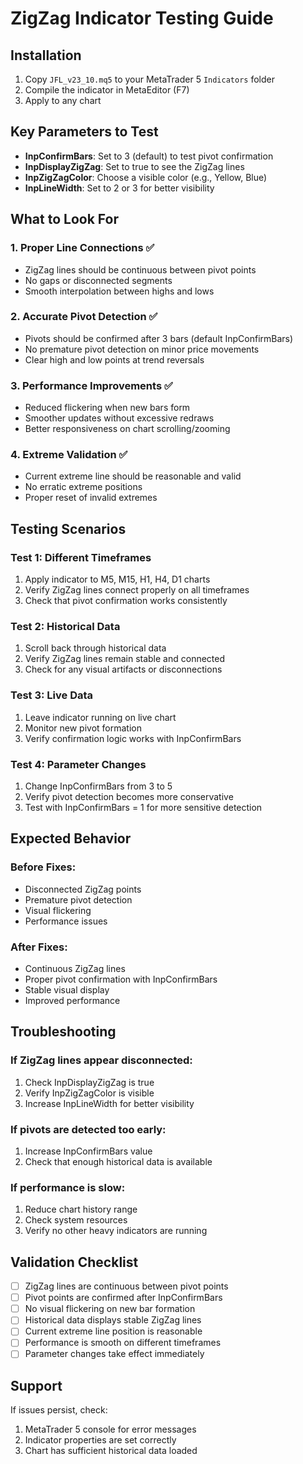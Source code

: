 # ZigZag Indicator Testing Guide

## Installation
1. Copy `JFL_v23_10.mq5` to your MetaTrader 5 `Indicators` folder
2. Compile the indicator in MetaEditor (F7)
3. Apply to any chart

## Key Parameters to Test
- **InpConfirmBars**: Set to 3 (default) to test pivot confirmation
- **InpDisplayZigZag**: Set to true to see the ZigZag lines
- **InpZigZagColor**: Choose a visible color (e.g., Yellow, Blue)
- **InpLineWidth**: Set to 2 or 3 for better visibility

## What to Look For

### 1. Proper Line Connections ✅
- ZigZag lines should be continuous between pivot points
- No gaps or disconnected segments
- Smooth interpolation between highs and lows

### 2. Accurate Pivot Detection ✅
- Pivots should be confirmed after 3 bars (default InpConfirmBars)
- No premature pivot detection on minor price movements
- Clear high and low points at trend reversals

### 3. Performance Improvements ✅
- Reduced flickering when new bars form
- Smoother updates without excessive redraws
- Better responsiveness on chart scrolling/zooming

### 4. Extreme Validation ✅
- Current extreme line should be reasonable and valid
- No erratic extreme positions
- Proper reset of invalid extremes

## Testing Scenarios

### Test 1: Different Timeframes
1. Apply indicator to M5, M15, H1, H4, D1 charts
2. Verify ZigZag lines connect properly on all timeframes
3. Check that pivot confirmation works consistently

### Test 2: Historical Data
1. Scroll back through historical data
2. Verify ZigZag lines remain stable and connected
3. Check for any visual artifacts or disconnections

### Test 3: Live Data
1. Leave indicator running on live chart
2. Monitor new pivot formation
3. Verify confirmation logic works with InpConfirmBars

### Test 4: Parameter Changes
1. Change InpConfirmBars from 3 to 5
2. Verify pivot detection becomes more conservative
3. Test with InpConfirmBars = 1 for more sensitive detection

## Expected Behavior

### Before Fixes:
- Disconnected ZigZag points
- Premature pivot detection
- Visual flickering
- Performance issues

### After Fixes:
- Continuous ZigZag lines
- Proper pivot confirmation with InpConfirmBars
- Stable visual display
- Improved performance

## Troubleshooting

### If ZigZag lines appear disconnected:
1. Check InpDisplayZigZag is true
2. Verify InpZigZagColor is visible
3. Increase InpLineWidth for better visibility

### If pivots are detected too early:
1. Increase InpConfirmBars value
2. Check that enough historical data is available

### If performance is slow:
1. Reduce chart history range
2. Check system resources
3. Verify no other heavy indicators are running

## Validation Checklist

- [ ] ZigZag lines are continuous between pivot points
- [ ] Pivot points are confirmed after InpConfirmBars
- [ ] No visual flickering on new bar formation
- [ ] Historical data displays stable ZigZag lines
- [ ] Current extreme line position is reasonable
- [ ] Performance is smooth on different timeframes
- [ ] Parameter changes take effect immediately

## Support
If issues persist, check:
1. MetaTrader 5 console for error messages
2. Indicator properties are set correctly
3. Chart has sufficient historical data loaded